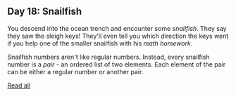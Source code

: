 ## Day 18: Snailfish

You descend into the ocean trench and encounter some *snailfish*. They say they saw the sleigh keys! They'll even tell you which direction the keys went if you help one of the smaller snailfish with his *math homework*.

Snailfish numbers aren't like regular numbers. Instead, every snailfish number is a *pair* - an ordered list of two elements. Each element of the pair can be either a regular number or another pair.

[Read all](https://adventofcode.com/2021/day/18)
